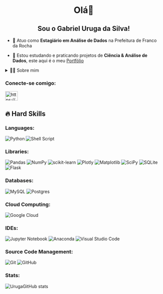 <link rel="stylesheet" href="https://cdn.jsdelivr.net/gh/devicons/devicon@v2.15.1/devicon.min.css">
          
<h1 align="center">Olá👋</h1>
<h2 align="center">Sou o Gabriel Uruga da Silva!</h2>

<p>

- 🔭 Atuo como **Estagiário em Análise de Dados** na Prefeitura de Franco da Rocha

- 🌱 Estou estudando e praticando projetos de **Ciência & Análise de Dados**, este aqui é o meu <a href="https://sites.google.com/view/portfolio-gabriel-uruga/home"> Portfólio </a>

</p>


<details>
  <summary>👨‍💻 Sobre mim</summary>

  - 💬 Estou com 19 anos e moro em São Paulo!

  - 📝 Estou no último ano da graduação em **Gestão da Tecnologia da Informação** pela FATEC.
  
  - ⚡ Desde o Ensino Fundamental tenho mais afinidade com a área de Exatas, principalmente Matemática e Estatística.
  
  - 🤝 No final do Ensino Médio conheci o ramo da Tecnologia e decidi inicar uma graduação na área!
  
  - 📄  Apenas em meados do 3° semestre da minha graduação  que escolhi a função que vou exercer: **Cientista de Dados**.
</details>


<h3 align="left">Conecte-se comigo:</h3>
<p align="left">
<a href="https://www.linkedin.com/in/gabrieluruga/" target="blank"><img align="center" src="https://raw.githubusercontent.com/rahuldkjain/github-profile-readme-generator/master/src/images/icons/Social/linked-in-alt.svg" alt="https://www.linkedin.com/in/gabrieluruga/" height="30" width="40" /></a>
</p>

## 🔥 Hard Skills

  <div style="flex-basis: 48%;">
    <h3>Languages:</h3>
            
![Python](https://img.shields.io/badge/python-3670A0?style=for-the-badge&logo=python&labelColor=black&color=black)
![Shell Script](https://img.shields.io/badge/shell_script-%23121011.svg?style=for-the-badge&logo=gnu-bash&logoColor=white)
  
  </div>
  
  <div style="flex-basis: 48%;">
    <h3>Libraries:</h3>
            
![Pandas](https://img.shields.io/badge/pandas-%23150458.svg?style=for-the-badge&logo=pandas&logoColor=white)
![NumPy](https://img.shields.io/badge/numpy-%23013243.svg?style=for-the-badge&logo=numpy&logoColor=white)
![scikit-learn](https://img.shields.io/badge/scikit--learn-%23F7931E.svg?style=for-the-badge&logo=scikit-learn&logoColor=white)
![Plotly](https://img.shields.io/badge/Plotly-%233F4F75.svg?style=for-the-badge&logo=plotly&logoColor=white)
![Matplotlib](https://img.shields.io/badge/Matplotlib-%23ffffff.svg?style=for-the-badge&logo=Matplotlib&logoColor=black)
![SciPy](https://img.shields.io/badge/SciPy-%230C55A5.svg?style=for-the-badge&logo=scipy&logoColor=%white)
![SQLite](https://img.shields.io/badge/sqlite-%2307405e.svg?style=for-the-badge&logo=sqlite&logoColor=white)
![Flask](https://img.shields.io/badge/flask-%23000.svg?style=for-the-badge&logo=flask&logoColor=white)  

  </div>

  
  <div style="flex-basis: 48%;">
    <h3>Databases:</h3>

![MySQL](https://img.shields.io/badge/mysql-4479A1.svg?style=for-the-badge&logo=mysql&logoColor=white)
![Postgres](https://img.shields.io/badge/postgres-%23316192.svg?style=for-the-badge&logo=postgresql&logoColor=white) 

</div>

  <div style="flex-basis: 48%;">
    <h3>Cloud Computing:</h3>
          
  ![Google Cloud](https://img.shields.io/badge/GoogleCloud-%234285F4.svg?style=for-the-badge&logo=google-cloud&logoColor=white)
  
  </div>
  
<div style="flex-basis: 48%;">
    <h3>IDEs:</h3>
          
![Jupyter Notebook](https://img.shields.io/badge/jupyter-%23FA0F00.svg?style=for-the-badge&logo=jupyter&logoColor=white&color=orange)
![Anaconda](https://img.shields.io/badge/Anaconda-%2344A833.svg?style=for-the-badge&logo=anaconda&logoColor=white)
![Visual Studio Code](https://img.shields.io/badge/Visual%20Studio%20Code-0078d7.svg?style=for-the-badge&logo=visual-studio-code&logoColor=white)

  </div>


  <div style="flex-basis: 48%;">
    <h3>Source Code Management:</h3>
          
![Git](https://img.shields.io/badge/git-%23F05033.svg?style=for-the-badge&logo=git&logoColor=white)
![GitHub](https://img.shields.io/badge/github-%23121011.svg?style=for-the-badge&logo=github&logoColor=white)

</div>
          

  <!-- GithubStats -->
<h3 align="left">Stats:</h3>

![UrugaGitHub stats](https://github-readme-stats.vercel.app/api?username=GabrielUruga&show_icons=true&theme=tokyonight)


